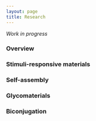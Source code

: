 ```yaml
---
layout: page
title: Research
---
```

*Work in progress*

### Overview ###

### Stimuli-responsive materials ###

### Self-assembly ###

### Glycomaterials ###

### Biconjugation
 
